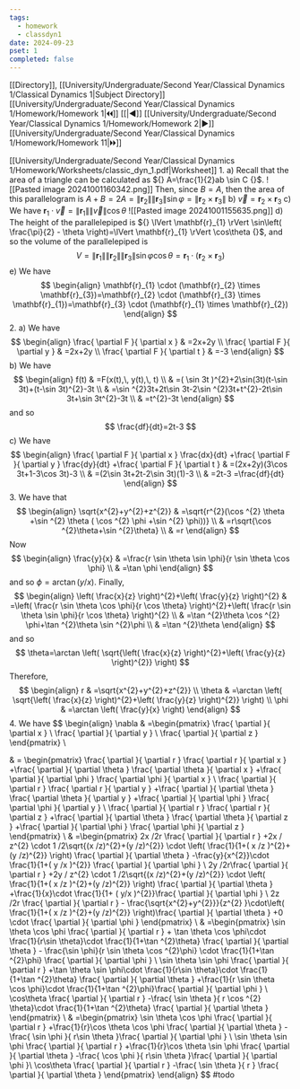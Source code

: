 ```yaml
---
tags:
  - homework
  - classdyn1
date: 2024-09-23
pset: 1
completed: false
---
```

[[Directory]], [[University/Undergraduate/Second Year/Classical Dynamics 1/Classical Dynamics 1|Subject Directory]]
[[University/Undergraduate/Second Year/Classical Dynamics 1/Homework/Homework 1|🞀🞀]] [[|◀]] [[University/Undergraduate/Second Year/Classical Dynamics 1/Homework/Homework 2|▶]] [[University/Undergraduate/Second Year/Classical Dynamics 1/Homework/Homework 11|🞂🞂]]

[[University/Undergraduate/Second Year/Classical Dynamics 1/Homework/Worksheets/classic_dyn_1.pdf|Worksheet]]
1. 
a)
Recall that the area of a triangle can be calculated as ${} A=\frac{1}{2}ab \sin C {}$. 
![[Pasted image 20241001160342.png]]
Then, since ${} B=A {}$, then the area of this parallelogram is ${} A+B=2A=\lVert \mathbf{r}_{2}  \rVert \lVert \mathbf{r}_{3} \rVert \sin\varphi=\lVert \mathbf{r}_{2} \times \mathbf{r}_{3} \rVert  {}$
b)
${}  \vec{v}=\mathbf{r}_{2} \times  \mathbf{r}_{3}  {}$
c)
We have ${} \mathbf{r}_{1} \cdot \vec{v}=\lVert \mathbf{r}_{1} \rVert \lVert \vec{v} \rVert \cos\theta {}$
![[Pasted image 20241001155635.png]]
d)
The height of the parallelepiped is ${} \lVert \mathbf{r}_{1} \rVert \sin\left( \frac{\pi}{2} - \theta \right)=\lVert \mathbf{r}_{1} \rVert \cos\theta {}$, and so the volume of the parallelepiped is
$$
V=\lVert \mathbf{r}_{1} \rVert \lVert \mathbf{r}_{2} \rVert \lVert \mathbf{r}_{3} \rVert \sin \varphi \cos\theta=\mathbf{r}_{1} \cdot (\mathbf{r}_{2} \times  \mathbf{r}_{3})
$$
e)
We have
$$
\begin{align}
\mathbf{r}_{1} \cdot (\mathbf{r}_{2} \times  \mathbf{r}_{3})=\mathbf{r}_{2} \cdot (\mathbf{r}_{3} \times  \mathbf{r}_{1})=\mathbf{r}_{3} \cdot (\mathbf{r}_{1} \times  \mathbf{r}_{2})
\end{align}
$$
2. 
a) We have
$$
\begin{align}
 \frac{ \partial F }{ \partial x }  & =2x+2y   \\
  \frac{ \partial F }{ \partial y }  & =2x+2y \\
 \frac{ \partial F }{ \partial t }  & =-3
 \end{align}
$$
b)
We have
$$
\begin{align}
f(t) & =F(x(t),\, y(t),\, t) \\
  & =( \sin 3t )^{2}+2\sin(3t)(t-\sin 3t)+(t-\sin 3t)^{2}-3t \\
  & =\sin ^{2}3t+2t\sin 3t-2\sin ^{2}3t+t^{2}-2t\sin 3t+\sin 3t^{2}-3t \\
  & =t^{2}-3t
\end{align}
$$
and so
$$
\frac{df}{dt}=2t-3
$$
c)
We have
$$
\begin{align}
 \frac{ \partial F }{ \partial x } \frac{dx}{dt}  +\frac{ \partial F }{ \partial y } \frac{dy}{dt} +\frac{ \partial F }{ \partial t }  & =(2x+2y)(3\cos 3t+1-3\cos 3t)-3 \\
  & =(2\sin 3t+2t-2\sin 3t)(1)-3 \\
  & =2t-3 =\frac{df}{dt} 
 \end{align}
$$
3. 
We have that
$$
\begin{align}
 \sqrt{x^{2}+y^{2}+z^{2}}  & =\sqrt{r^{2}(\cos ^{2} \theta +\sin ^{2} \theta ( \cos ^{2} \phi +\sin ^{2} \phi))}  \\
  & =r\sqrt{\cos ^{2}\theta+\sin ^{2}\theta} \\
  & =r
 \end{align}
$$
Now
$$
\begin{align}
\frac{y}{x} & =\frac{r \sin \theta \sin \phi}{r \sin \theta \cos \phi}  \\
  & =\tan \phi
\end{align}
$$
and so ${} \phi=\arctan (y /x) {}$. Finally, 
$$
\begin{align}
 \left(  \frac{x}{z}  \right)^{2}+\left(  \frac{y}{z}  \right)^{2}  & =\left(  \frac{r \sin \theta \cos \phi}{r \cos \theta}    \right)^{2}+\left(  \frac{r \sin \theta \sin \phi}{r \cos \theta}    \right)^{2} \\
  & =\tan ^{2}\theta \cos ^{2} \phi+\tan ^{2}\theta \sin ^{2}\phi \\
  & =\tan ^{2}\theta
 \end{align}
$$
and so 
$$
\theta=\arctan \left( \sqrt{\left(  \frac{x}{z}  \right)^{2}+\left(  \frac{y}{z}  \right)^{2}} \right) 
$$
Therefore, 
$$
\begin{align}
r & =\sqrt{x^{2}+y^{2}+z^{2}} \\
 \theta & =\arctan \left( \sqrt{\left( \frac{x}{z} \right)^{2}+\left( \frac{y}{z} \right)^{2}} \right) \\
 \phi & =\arctan \left( \frac{y}{x} \right)
\end{align}
$$
4. 
We have
$$
\begin{align}
 \nabla  & =\begin{pmatrix} \frac{ \partial  }{ \partial x }  \\ \frac{ \partial  }{ \partial y }  \\ \frac{ \partial  }{ \partial z }  \end{pmatrix} \\
 
  & = \begin{pmatrix} \frac{ \partial  }{ \partial r } \frac{ \partial r }{ \partial x } +\frac{ \partial  }{ \partial \theta } \frac{ \partial \theta }{ \partial x } +\frac{ \partial  }{ \partial \phi } \frac{ \partial \phi }{ \partial x }  \\ \frac{ \partial  }{ \partial r } \frac{ \partial r }{ \partial y } +\frac{ \partial  }{ \partial \theta } \frac{ \partial \theta }{ \partial y } +\frac{ \partial  }{ \partial \phi } \frac{ \partial \phi }{ \partial y }  \\ \frac{ \partial  }{ \partial r } \frac{ \partial r }{ \partial z } +\frac{ \partial  }{ \partial \theta } \frac{ \partial \theta }{ \partial z } +\frac{ \partial  }{ \partial \phi } \frac{ \partial \phi }{ \partial z }  \end{pmatrix}  \\
  & =\begin{pmatrix} 2x /2r \frac{ \partial  }{ \partial r }  +2x / z^{2} \cdot 1 /2\sqrt{(x /z)^{2}+(y /z)^{2}} \cdot  \left( \frac{1}{1+( x /z )^{2}+(y /z)^{2}} \right) \frac{ \partial  }{ \partial \theta } -\frac{y}{x^{2}}\cdot \frac{1}{1+( y /x )^{2}} \frac{ \partial  }{ \partial \phi } \\ 2y /2r\frac{ \partial  }{ \partial r } +2y / z^{2} \cdot 1 /2\sqrt{(x /z)^{2}+(y /z)^{2}} \cdot  \left( \frac{1}{1+( x /z )^{2}+(y /z)^{2}} \right) \frac{ \partial  }{ \partial \theta } +\frac{1}{x}\cdot \frac{1}{1+ ( y/x )^{2}}\frac{ \partial  }{ \partial \phi } \\ 2z /2r \frac{ \partial  }{ \partial r } - \frac{\sqrt{x^{2}+y^{2}}}{z^{2} }\cdot\left( \frac{1}{1+( x /z )^{2}+(y /z)^{2}} \right)\frac{ \partial  }{ \partial \theta } +0 \cdot \frac{ \partial  }{ \partial \phi }   \end{pmatrix}  \\
  & =\begin{pmatrix} \sin \theta \cos  \phi \frac{ \partial  }{ \partial r } + \tan  \theta \cos  \phi\cdot \frac{1}{r\sin \theta}\cdot \frac{1}{1+\tan ^{2}\theta} \frac{ \partial  }{ \partial \theta } - \frac{\sin  \phi}{r \sin \theta \cos ^{2}\phi} \cdot \frac{1}{1+\tan ^{2}\phi} \frac{ \partial  }{ \partial \phi }  \\ \sin \theta \sin \phi \frac{ \partial  }{ \partial r } +\tan  \theta \sin  \phi\cdot \frac{1}{r\sin \theta}\cdot \frac{1}{1+\tan ^{2}\theta} \frac{ \partial  }{ \partial \theta } +\frac{1}{r \sin \theta \cos \phi}\cdot \frac{1}{1+\tan ^{2}\phi}\frac{ \partial  }{ \partial \phi } \\ \cos\theta \frac{ \partial  }{ \partial r } -\frac{ \sin \theta }{ r \cos ^{2} \theta}\cdot \frac{1}{1+\tan ^{2}\theta} \frac{ \partial  }{ \partial \theta }   \end{pmatrix}  \\
  & =\begin{pmatrix} \sin \theta \cos \phi \frac{ \partial  }{ \partial r } +\frac{1}{r}\cos \theta \cos \phi \frac{ \partial  }{ \partial \theta } -\frac{ \sin \phi }{ r\sin \theta }\frac{ \partial  }{ \partial \phi }  \\  \sin \theta \sin \phi \frac{ \partial  }{ \partial r } +\frac{1}{r}\cos \theta \sin \phi \frac{ \partial  }{ \partial \theta } -\frac{ \cos \phi }{ r\sin \theta }\frac{ \partial  }{ \partial \phi }\\  \cos\theta \frac{ \partial  }{ \partial r } -\frac{ \sin \theta }{ r } \frac{ \partial  }{ \partial \theta }  \end{pmatrix} 
 \end{align}
$$
#todo 